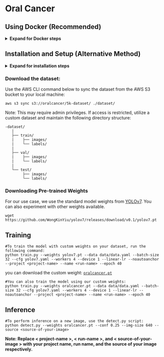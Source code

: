 # Oral Cancer

## Using Docker (Recommended)

<details><summary> <b>Expand for Docker steps</b> </summary>

```shell
# Pull the Docker image
docker pull ghcr.io/asadel-technologies/yolov7-image:v0.2

# Run the Docker container (Adapt the command to your needs, such as mounting volumes, exposing ports, etc.)
docker run -it --rm ghcr.io/asadel-technologies/yolov7-image:v0.2
```

</details>

## Installation and Setup (Alternative Method)
 
<details><summary> <b>Expand for installation steps</b> </summary>

```shell
# Clone the Repository
git clone https://github.com/ASADEL-TECHNOLOGIES/oralcancer.git
cd oralcancer
# Create and Activate a Virtual Environment
mkvirtualenv yolov7
workon yolov7
# Install Dependencies
pip install -r requirements.txt
pip3 install torch torchvision torchaudio --index-url https://download.pytorch.org/whl/cu118
```
</details>

### Download the dataset:

Use the AWS CLI command below to sync the dataset from the AWS S3 bucket to your local machine:

``` shell
aws s3 sync s3://oralcancer/5k-dataset/ ./dataset/
```
Note: This may require admin privileges. If access is restricted, utilize a custom dataset and maintain the following directory structure:      

```shell
-dataset/
   |
   ├── train/
   |    ├── images/
   |    └── labels/
   |
   ├── val/
   |    ├── images/
   |    └── labels/
   |
   └── test/
        ├── images/
        └── labels/

```

### Downloading Pre-trained Weights
For our use case, we use the standard model weights from [YOLOv7](https://github.com/WongKinYiu/yolov7/releases). You can also experiment with other weights available.
```shell
wget https://github.com/WongKinYiu/yolov7/releases/download/v0.1/yolov7.pt
```

## Training
```shell
#To train the model with custom weights on your dataset, run the following command:
python train.py --weights yolov7.pt --data data/data.yaml --batch-size 32 --cfg yolov7.yaml --workers 4 --device 1 --linear-lr --noautoanchor --project <project-name> --name <run-name> --epoch 40
```
you can download the custom weight: [`oralcancer.pt`](https://github.com/ASADEL-TECHNOLOGIES/oralcancer/releases/download/v0.1/oralcancer.pt)
```shell 
#You can also train the model using our custom weights:
python train.py --weights oralcancer.pt --data data/data.yaml --batch-size 32 --cfg yolov7.yaml --workers 4 --device 1 --linear-lr --noautoanchor --project <project-name> --name <run-name> --epoch 40
```

## Inference

```shell
#To perform inference on a new image, use the detect.py script:
python detect.py --weights oralcancer.pt --conf 0.25 --img-size 640 --source <source-of-your-image>
```

**Note: Replace < project-name >, < run-name >, and < source-of-your-image > with your project name, run name, and the source of your image respectively.**